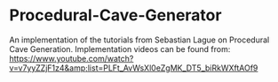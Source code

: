 # Procedural-Cave-Generator
An implementation of the tutorials from Sebastian Lague on Procedural Cave Generation. Implementation videos can be found from: https://www.youtube.com/watch?v=v7yyZZjF1z4&amp;list=PLFt_AvWsXl0eZgMK_DT5_biRkWXftAOf9
